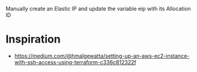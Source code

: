 Manually create an Elastic IP and update the variable eip with its Allocation ID

# Inspiration
* https://medium.com/@hmalgewatta/setting-up-an-aws-ec2-instance-with-ssh-access-using-terraform-c336c812322f

